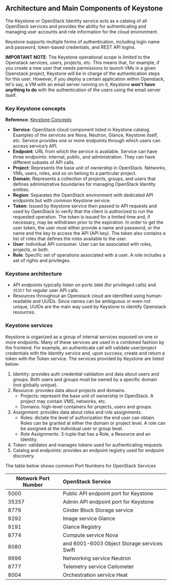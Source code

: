 ## Architecture and Main Components of Keystone

The Keystone or OpenStack Identity service acts as a catalog of all OpenStack 
services and provides the ability for authenticating and managing user accounts 
and role information for the cloud environment. 

Keystone supports multiple forms of authentication, including login name and
password, token-based credentials, and REST API logins. 

__IMPORTANT NOTE__: The Keystone operational scope is limited to the Openstack services, users, 
projects, etc. This means that, for example, if you create a new user that 
needs permissions to launch VMs in a given Openstack project, Keystone will 
be in charge of the authentication steps for this user. However, if you deploy 
a certain application within Openstack, let's say, a VM with an email server 
running on it, Keystone __won't have anything to do__ with the 
authentication of the users using the email server itself. 
### Key Keystone concepts

__Reference__: [Keystone Concepts](https://docs.openstack.org/keystone/latest/getting-started/architecture.html)

* __Service__: OpenStack cloud component listed in Keystone catalog. 
Examples of the services are Nova, Neutron, Glance, Keystone itself, etc. 
Service provides one or more endpoints through which users can access 
service’s API.
* __Endpoint__: URL from which the service is available. Service can have 
three endpoints: internal, public, and administration. They can have different 
subsets of API calls. 
* __Project__: Represents the base unit of ownership in OpenStack. Networks,
VMs, users, roles, and so on belong to a particular project. 
* __Domain__: Represents a collection of projects, groups, and users that 
defines administrative boundaries for managing OpenStack Identity entities.
* __Region__: Separates the OpenStack environment with dedicated API 
endpoints but with common Keystone service.
* __Token__: Issued by Keystone service then passed to API requests and used
by OpenStack to verify that the client is authorized to run the requested
operation. The token is issued for a limited time and, if necessary, may be
withdrawn prior to the expiration. In order to get the user token, the user must
either provide a name and password, or the name and the key to access the
API (API key). The token also contains a list of roles that defines the roles
available to the user.
* __User__: Individual API consumer. User can be associated with roles, 
projects, or both.
* __Role__: Specific set of operations associated with a user. A role 
includes a set of rights and privileges.  

### Keystone architecture

  * API endpoints typically listen on ports `5000` (for privileged calls) and 
`35357` for regular user API calls.
  * Resources throughout an Openstack cloud are identified using human-readable 
and UUIDs. Since names can be ambiguous or even not unique, UUIDs are the main
way used by Keystone to identify Openstack resources.


### Keystone services

Keystone is organized as a group of internal services exposed on one or more 
endpoints. Many of these services are used in a combined fashion by the 
frontend. For example, an authenticate call will validate user/project 
credentials with the Identity service and, upon success, create and return a 
token with the Token service. The services provided by Keystone are listed 
below:

  1. Identity: provides auth credential validation and data about users and 
groups. Both users and groups must be owned by a specific domain (not globally 
unique).
  2. Resource: provides data about projects and domains.
       * Projects: represent the base unit of ownership in OpenStack. A project 
      may contain VMS, networks, etc.
       * Domains: high-level containers for projects, users and groups.
  3. Assignment: provides data about roles and role assignments.
       * Roles: dictate the level of authorization the end user can obtain. Roles 
can be granted at either the domain or project level. A role can be assigned at 
the individual user or group level. 
       * Role Assignments: 3-tuple that has a Role, a Resource and an Identity.
  4. Token: validates and manages tokens used for authenticating requests
  5. Catalog and endpoints: provides an endpoint registry used for endpoint 
discovery.

The table below shows common Port Numbers for OpenStack Services

| Network Port Number   | OpenStack Service                           | 
| --------------------- | :-------------------------------------------|  
| 5000                  | Public API endpoint port for Keystone       |
| 35357                 | Admin API endpoint port for Keystone        |
| 8776                  | Cinder Block Storage service                |
| 9292                  | Image service Glance                        |
| 9191                  | Glance Registry                             |
| 8774                  | Compute service Nova                        |
| 8080                  | and 6001-6003 Object Storage services Swift |
| 9696                  | Networking service Neutron                  | 
| 8777                  | Telemetry service Ceilometer                |
| 8004                  | Orchestration service Heat                  |